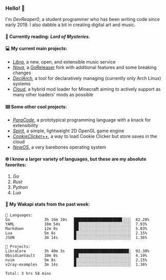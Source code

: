 ### Hello! 👋

I'm _DevReaper0_, a student programmer who has been writing code since early 2019. I also dabble a bit in creating digital art and music.

#### 📖 Currently reading: *Lord of Mysteries*.

#### 💻 My current main projects:

-   _[Libra](https://github.com/LibraMusic)_, a new, open, and extensible music service
-   _[Nova](https://github.com/LibraMusic/Nova)_, a [GoReleaser](https://github.com/goreleaser/goreleaser) fork with additional features and some breaking changes
-   _[DeclArch](https://github.com/DevReaper0/declarch)_, a tool for declaratively managing (currently only Arch Linux) systems
-   _[Cloud](https://github.com/CloudLoaderMC/CloudLoader)_, a hybrid mod loader for Minecraft aiming to actively support as many other loaders' mods as possible

#### ⌨️ Some other cool projects:

-   _[ParaCode](https://github.com/ParaCodeLang/ParaCode)_, a prototypical programming language with a knack for extensibility
-   _[Spirit](https://gitlab.com/DevReaper0/SpiritEngine)_, a simple, lightweight 2D OpenGL game engine
-   _[CookieClicker++](https://github.com/DevReaper0/CookieClickerPlusPlus)_, a way to load Cookie Clicker but store saves in the cloud
-   _[NewOS](https://github.com/DevReaper0/NewOS)_, a very barebones operating system

#### 🌐 I know a larger variety of languages, but these are my absolute favorites:

1. _Go_
2. _Rust_
3. _Python_
4. _Lua_

#### 📡 My Wakapi stats from the past week:

```text
💾 Languages:
Go               3h 16m 10s   █████████████████████░░░░  82.28%
YAML             18m 54s      ██░░░░░░░░░░░░░░░░░░░░░░░  7.93%
Markdown         12m 0s       ██░░░░░░░░░░░░░░░░░░░░░░░  5.03%
Lua              5m 8s        █░░░░░░░░░░░░░░░░░░░░░░░░  2.15%
JSON             3m 14s       █░░░░░░░░░░░░░░░░░░░░░░░░  1.36%

💼 Projects:
LibraCore        3h 40m 3s    ████████████████████████░  92.30%
ObsidianVault    10m 0s       ██░░░░░░░░░░░░░░░░░░░░░░░  4.19%
nvim             5m 8s        █░░░░░░░░░░░░░░░░░░░░░░░░  2.15%
v2ray-examples   3m 14s       █░░░░░░░░░░░░░░░░░░░░░░░░  1.36%

Total: 3 hrs 58 mins
```
